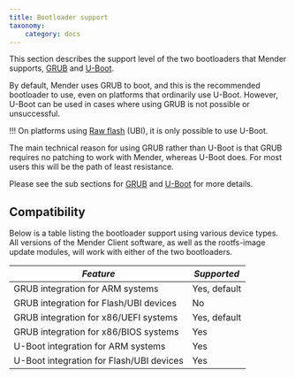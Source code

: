 ```yaml
---
title: Bootloader support
taxonomy:
    category: docs
---
```


This section describes the support level of the two bootloaders that Mender supports, [GRUB](https://www.gnu.org/software//?target=_blank) and [U-Boot](http://www.denx.de/wiki/U-Boot?target=_blank).

By default, Mender uses GRUB to boot, and this is the recommended bootloader to use, even on platforms that ordinarily use U-Boot. However, U-Boot can be used in cases where using GRUB is not possible or unsuccessful.

!!! On platforms using [Raw flash](../03.Raw-flash/docs.md) (UBI), it is only possible to use U-Boot.

The main technical reason for using GRUB rather than U-Boot is that GRUB requires no patching to work with Mender, whereas U-Boot does. For most users this will be the path of least resistance.

Please see the sub sections for [GRUB](01.GRUB/docs.md) and [U-Boot](02.U-Boot/docs.md) for more details.

## Compatibility

Below is a table listing the bootloader support using various device types. All versions of the Mender Client software, as well as the rootfs-image update modules, will work with either of the two bootloaders.

| *Feature*                                | *Supported*  |
|------------------------------------------|--------------|
| GRUB integration for ARM systems         | Yes, default |
| GRUB integration for Flash/UBI devices   | No           |
| GRUB integration for x86/UEFI systems    | Yes, default |
| GRUB integration for x86/BIOS systems    | Yes          |
| U-Boot integration for ARM systems       | Yes          |
| U-Boot integration for Flash/UBI devices | Yes          |
